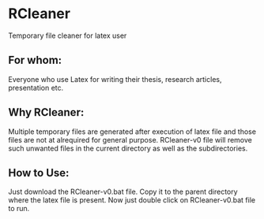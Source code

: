 # RCleaner
Temporary file cleaner for latex user

For whom: 
----------
  Everyone who use Latex for writing their thesis, research articles, presentation etc.


Why RCleaner:
--------------
  Multiple temporary files are generated after execution of latex file and those files are not at alrequired for general purpose. RCleaner-v0 file will remove such unwanted files in the current directory as well as the subdirectories.
  
  
How to Use:
------------
  Just download the RCleaner-v0.bat file. Copy it to the parent directory where the latex file is present. Now just double click on RCleaner-v0.bat file to run.
  
  
